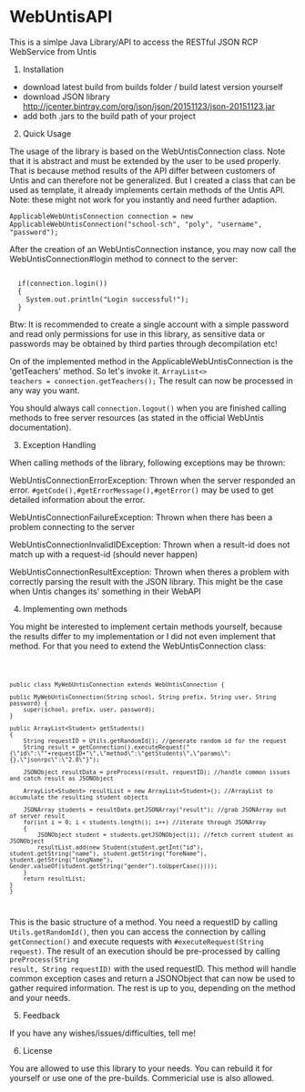# WebUntisAPI
This is a simlpe Java Library/API to access the RESTful JSON RCP WebService from Untis

1. Installation

  - download latest build from builds folder / build latest version yourself
  - download JSON library http://jcenter.bintray.com/org/json/json/20151123/json-20151123.jar
  - add both .jars to the build path of your project


2. Quick Usage

The usage of the library is based on the WebUntisConnection class. Note that it is abstract and must be extended by the user to be used properly. That is because method results of the API differ between customers of Untis and can therefore not be generalized. But I created a class that can be used as template, it already implements certain methods of the Untis API. Note: these might not work for you instantly and need further adaption.

<code>ApplicableWebUntisConnection connection = new ApplicableWebUntisConnection("school-sch", "poly", "username", "password");</code>

After the creation of an WebUntisConnection instance, you may now call the WebUntisConnection#login method to connect to the server:

<code>
  if(connection.login())
  {
    System.out.println("Login successful!");
  }
</code>

Btw: It is recommended to create a single account with a simple password and read only permissions for use in this library, as sensitive data or passwords may be obtained by third parties through decompilation etc!

On of the implemented method in the ApplicableWebUntisConnection is the 'getTeachers' method. So let's invoke it.
<code>ArrayList<> teachers = connection.getTeachers();</code>
The result can now be processed in any way you want.

You should always call <code>connection.logout()</code> when you are finished calling methods to free server resources (as stated in the official WebUntis documentation).


3. Exception Handling

When calling methods of the library, following exceptions may be thrown:

WebUntisConnectionErrorException: Thrown when the server responded an error. <code>#getCode(),#getErrorMessage(),#getError()</code> may be used to get detailed information about the error.

WebUntisConnectionFailureException: Thrown when there has been a problem connecting to the server

WebUntisConnectionInvalidIDException: Thrown when a result-id does not match up with a request-id (should never happen)

WebUntisConnectionResultException: Thrown when theres a problem with correctly parsing the result with the JSON library. This might be the case when Untis changes its' something in their WebAPI


4. Implementing own methods

You might be interested to implement certain methods yourself, because the results differ to my implementation or I did not even implement that method. For that you need to extend the WebUntisConnection class:

<code>
 
    public class MyWebUntisConnection extends WebUntisConnection {

	public MyWebUntisConnection(String school, String prefix, String user, String password) {
		super(school, prefix, user, password);
	}
	
	public ArrayList<Student> getStudents()
	{
		String requestID = Utils.getRandomId(); //generate random id for the request
		String result = getConnection().executeRequest("{\"id\":\""+requestID+"\",\"method\":\"getStudents\",\"params\":{},\"jsonrpc\":\"2.0\"}");
		
		JSONObject resultData = preProcess(result, requestID); //handle common issues and catch result as JSONObject

		ArrayList<Student> resultList = new ArrayList<Student>(); //ArrayList to accumulate the resulting student objects
		
		JSONArray students = resultData.getJSONArray("result"); //grab JSONArray out of server result
		for(int i = 0; i < students.length(); i++) //iterate through JSONArray
		{
			JSONObject student = students.getJSONObject(i); //fetch current student as JSONObject
			resultList.add(new Student(student.getInt("id"), student.getString("name"), student.getString("foreName"), student.getString("longName"), Gender.valueOf(student.getString("gender").toUpperCase())));
		}
		return resultList;
	}
    }
</code>

This is the basic structure of a method. You need a requestID by calling <code>Utils.getRandomId()</code>, then you can access the connection by calling <code>getConnection()</code> and execute requests with <code>#executeRequest(String request)</code>. The result of an execution should be pre-processed by calling <code>preProcess(String result, String requestID)</code> with the used requestID. This method will handle common exception cases and return a JSONObject that can now be used to gather required information. The rest is up to you, depending on the method and your needs.


5. Feedback

If you have any wishes/issues/difficulties, tell me!


6. License

You are allowed to use this library to your needs. You can rebuild it for yourself or use one of the pre-builds. Commericial use is also allowed.
